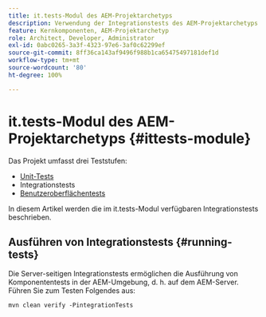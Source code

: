 ```yaml
---
title: it.tests-Modul des AEM-Projektarchetyps
description: Verwendung der Integrationstests des AEM-Projektarchetyps
feature: Kernkomponenten, AEM-Projektarchetyp
role: Architect, Developer, Administrator
exl-id: 0abc0265-3a3f-4323-97e6-3af0c62299ef
source-git-commit: 8ff36ca143af9496f988b1ca65475497181def1d
workflow-type: tm+mt
source-wordcount: '80'
ht-degree: 100%

---
```


# it.tests-Modul des AEM-Projektarchetyps {#ittests-module}

Das Projekt umfasst drei Teststufen:

* [Unit-Tests](core.md#unit-tests)
* Integrationstests
* [Benutzeroberflächentests](uitests.md)

In diesem Artikel werden die im it.tests-Modul verfügbaren Integrationstests beschrieben.

## Ausführen von Integrationstests {#running-tests}

Die Server-seitigen Integrationstests ermöglichen die Ausführung von Komponententests in der AEM-Umgebung, d. h. auf dem AEM-Server. Führen Sie zum Testen Folgendes aus:

```
mvn clean verify -PintegrationTests
```
